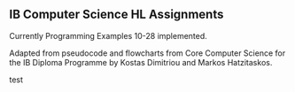 ## IB Computer Science HL Assignments
Currently Programming Examples 10-28 implemented.

Adapted from pseudocode and flowcharts from Core Computer Science for the IB Diploma Programme by Kostas Dimitriou and Markos Hatzitaskos.

test
